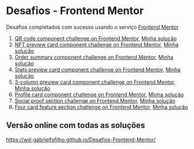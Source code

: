 # Desafios - Frontend Mentor

Desafios completados com sucesso usando o serviço [Frontend Mentor](https://www.frontendmentor.io)

1. [QR code component challenge on Frontend Mentor](https://www.frontendmentor.io/challenges/qr-code-component-iux_sIO_H), [Minha solução](https://github.com/wd-gabrielfsfilho/Desafios-Frontend-Mentor/tree/main/1%20-%20QR%20code%20component)
2. [NFT preview card component challenge on Frontend Mentor](https://www.frontendmentor.io/challenges/nft-preview-card-component-SbdUL_w0U), [Minha solução](https://github.com/wd-gabrielfsfilho/Desafios-Frontend-Mentor/tree/main/2%20-%20nft-preview-card-component-main)
3. [Order summary component challenge on Frontend Mentor](https://www.frontendmentor.io/challenges/order-summary-component-QlPmajDUj), [Minha solução](https://github.com/wd-gabrielfsfilho/Desafios-Frontend-Mentor/tree/main/3%20-%20order-summary-component-main)
4. [Stats preview card component challenge on Frontend Mentor](https://www.frontendmentor.io/challenges/stats-preview-card-component-8JqbgoU62), [Minha solução](https://github.com/wd-gabrielfsfilho/Desafios-Frontend-Mentor/tree/main/4%20-%20stats-preview-card-component-main)
5. [3-column preview card component challenge on Frontend Mentor](https://www.frontendmentor.io/challenges/3column-preview-card-component-pH92eAR2-), [Minha solução](https://github.com/wd-gabrielfsfilho/Desafios-Frontend-Mentor/tree/main/5%20-%20column-preview-card-component-main)
6. [Profile card component challenge on Frontend Mentor](https://www.frontendmentor.io/challenges/profile-card-component-cfArpWshJ), [Minha solução](https://github.com/wd-gabrielfsfilho/Desafios-Frontend-Mentor/tree/main/6%20-%20profile-card-component-main)
7. [Social proof section challenge on Frontend Mentor](https://www.frontendmentor.io/challenges/social-proof-section-6e0qTv_bA), [Minha solução](https://github.com/wd-gabrielfsfilho/Desafios-Frontend-Mentor/tree/main/7%20-%20social-proof-section-master)
8. [Four card feature section challenge on Frontend Mentor](https://www.frontendmentor.io/challenges/four-card-feature-section-weK1eFYK), [Minha solução](https://wd-gabrielfsfilho.github.io/Desafios-Frontend-Mentor/8%20-%20four-card-feature-section-master)


## Versão online com todas as soluções

<a href="https://wd-gabrielfsfilho.github.io/Desafios-Frontend-Mentor/" target="_blank">https://wd-gabrielfsfilho.github.io/Desafios-Frontend-Mentor/</a>

